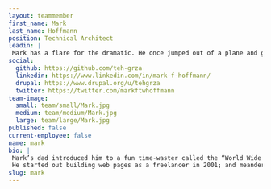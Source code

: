 ```yaml
---
layout: teammember
first_name: Mark
last_name: Hoffmann
position: Technical Architect
leadin: |
 Mark has a flare for the dramatic. He once jumped out of a plane and got married during a total solar eclipse (not on the same day).
social:
  github: https://github.com/teh-grza
  linkedin: https://www.linkedin.com/in/mark-f-hoffmann/
  drupal: https://www.drupal.org/u/tehgrza
  twitter: https://twitter.com/markftwhoffmann
team-image:
  small: team/small/Mark.jpg
  medium: team/medium/Mark.jpg
  large: team/large/Mark.jpg
published: false
current-employee: false
name: mark
bio: |
 Mark’s dad introduced him to a fun time-waster called the “World Wide Web” in the early 90s when dial-up modems were all the rage [insert modem sound clip here]. He pretty much hasn’t stopped building websites & applications since.
 He started out building web pages as a freelancer in 2001; and meandered his way from front-end developer, back-end PHP engineer, to full-stack PHP/Ruby/JS developer. Prior to ThinkShout, he managed a diverse set of software developers that together created an open-source Ruby-on-Rails CMS. While all this is impressive, it’s his dedication to social responsibility that makes him a great fit for ThinkShout. And if all else fails, he has a backup career as an amateur cat psychologist.
slug: mark
---
```

